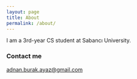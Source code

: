 ```yaml
---
layout: page
title: About
permalink: /about/
---
```


I am a 3rd-year CS student at Sabancı University.

### Contact me

[adnan.burak.ayaz@gmail.com](mailto:adnan.burak.ayaz@gmail.com)
